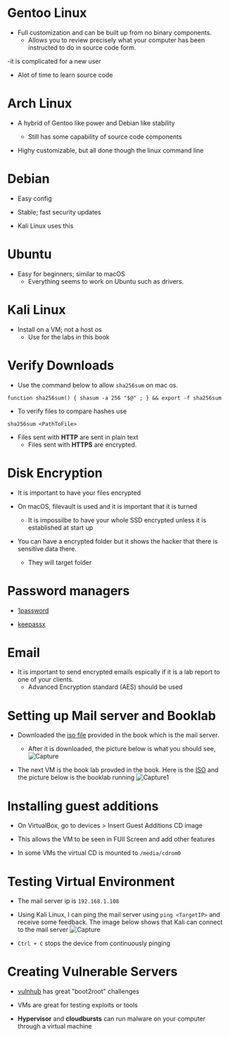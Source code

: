 # Gentoo Linux 
- Full customization and can be built up from no binary components. 
  - Allows you to review precisely what your computer has been instructed to do in source code form.

-it is complicated for a new user
  - Alot of time to learn source code 

# Arch Linux
- A hybrid of Gentoo like power and Debian like stability
  - Still has some capability of source code components 

- Highy customizable, but all done though the linux command line

# Debian 
- Easy config

- Stable; fast security updates

- Kali Linux uses this 

# Ubuntu
- Easy for beginners; similar to macOS
  - Everything seems to work on Ubuntu such as drivers.

# Kali Linux 
- Install on a VM; not a host os 
  -  Use for the labs in this book 

# Verify Downloads
- Use the command below to allow ```sha256sum``` on mac os. 
```
function sha256sum() { shasum -a 256 "$@" ; } && export -f sha256sum
```
  - To verify files to compare hashes use 
```
sha256sum <PathToFile>
```
- Files sent with **HTTP** are sent in plain text 
  - Files sent with **HTTPS** are encrypted.

# Disk Encryption 
- It is important to have your files encrypted

- On macOS, filevault is used and it is important that it is turned 
  - It is impossilbe to have your whole SSD encrypted unless it is established at start up

- You can have a encrypted folder but it shows the hacker that there is sensitive data there. 
  - They will target folder

# Password managers 
- [1password](https://1password.com/)

- [keepassx](https://www.keepassx.org/)

# Email 
- It is important to send encrypted emails espically if it is a lab report to one of your clients. 
  - Advanced Encryption standard (AES) should be used

# Setting up Mail server and Booklab

- Downloaded the [iso file](www.hackerhousebook.com/hh-mailserver-v1-i386.hybrid.iso) provided in the book which is the mail server. 
  - After it is downloaded, the picture below is what you should see,
![Capture](https://user-images.githubusercontent.com/81980702/116940216-3f492580-ac33-11eb-941c-b9af647f4cbc.JPG)

- The next VM is the book lab provded in the book. Here is the [ISO](www.hackerhousebook.com/hh-booklab-v1-i386.hybrid.iso) and the picture below is the booklab running
![Capture1](https://user-images.githubusercontent.com/81980702/116941409-3c4f3480-ac35-11eb-9b41-8a00dbecea35.JPG)

# Installing guest additions
* On VirtualBox, go to devices > Insert Guest Additions CD image 

* This allows the VM to be seen in FUll Screen and add other features

* In some VMs the virtual CD is mounted to ``/media/cdrom0``

# Testing Virtual Environment 
* The mail server ip is ``192.168.1.108`` 

* Using Kali Linux, I can ping the mail server using ``ping <TargetIP>`` and receive some feedback. The image below shows that Kali can connect to the mail server
![Capture](https://user-images.githubusercontent.com/81980702/116943227-c351dc00-ac38-11eb-8cd2-bc6d78a9725f.JPG)

* ``Ctrl + C`` stops the device from continuously pinging 

# Creating Vulnerable Servers
* [vulnhub](www.vulnhub.com) has great "boot2root" challenges 

* VMs are great for testing exploits or tools

* **Hypervisor** and **cloudbursts** can run malware on your computer through a virtual machine


















